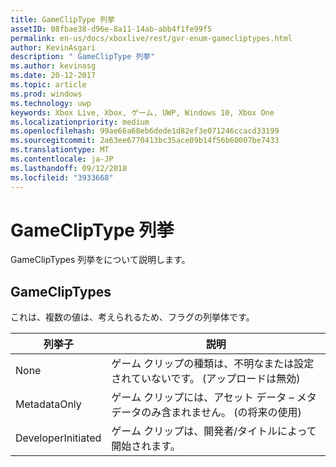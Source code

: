 ```yaml
---
title: GameClipType 列挙
assetID: 08fbae38-d96e-8a11-14ab-abb4f1fe99f5
permalink: en-us/docs/xboxlive/rest/gvr-enum-gamecliptypes.html
author: KevinAsgari
description: " GameClipType 列挙"
ms.author: kevinasg
ms.date: 20-12-2017
ms.topic: article
ms.prod: windows
ms.technology: uwp
keywords: Xbox Live, Xbox, ゲーム, UWP, Windows 10, Xbox One
ms.localizationpriority: medium
ms.openlocfilehash: 99ae66a68eb6dede1d82ef3e071246ccacd33199
ms.sourcegitcommit: 2a63ee6770413bc35ace09b14f56b60007be7433
ms.translationtype: MT
ms.contentlocale: ja-JP
ms.lasthandoff: 09/12/2018
ms.locfileid: "3933668"
---
```

# <a name="gamecliptype-enumeration"></a>GameClipType 列挙
GameClipTypes 列挙をについて説明します。 
<a id="ID4ET"></a>

 
## <a name="gamecliptypes"></a>GameClipTypes
 
これは、複数の値は、考えられるため、フラグの列挙体です。
 
| <b>列挙子</b>| <b>説明</b>| 
| --- | --- | 
| None| ゲーム クリップの種類は、不明なまたは設定されていないです。 (アップロードは無効)| 
| MetadataOnly| ゲーム クリップには、アセット データ – メタデータのみ含まれません。 (の将来の使用)| 
| DeveloperInitiated| ゲーム クリップは、開発者/タイトルによって開始されます。| 
  